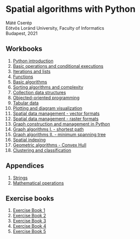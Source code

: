 # Spatial algorithms with Python
Máté Cserép  
Eötvös Loránd University, Faculty of Informatics  
Budapest, 2021

## Workbooks
 1. [Python introduction](01_python_intro.ipynb)
 2. [Basic operations and conditional executions](02_operations_conditions.ipynb)
 3. [Iterations and lists](03_iterations_lists.ipynb)
 4. [Functions](04_functions.ipynb)
 5. [Basic algorithms](05_basic_algorithms.ipynb)
 6. [Sorting algorithms and complexity](06_sorting.ipynb)
 7. [Collection data structures](07_collections.ipynb)
 8. [Objected-oriented programming](08_oop.ipynb)
 9. [Tabular data](09_tabular.ipynb)
 10. [Plotting and diagram visualization](10_plotting.ipynb)
 11. [Spatial data management - vector formats](11_spatial_vector.ipynb)
 12. [Spatial data management - raster formats](12_spatial_raster.ipynb)
 13. [Graph construction and management in Python](13_graph_representation.ipynb)
 14. [Graph algorithms I. - shortest path](14_graph_shortest_path.ipynb)
 15. [Graph algorithms II. - minimum spanning tree](15_graph_spanning_tree.ipynb)
 16. [Spatial indexing](16_spatial_indexing.ipynb)
 17. [Geometric algorithms - Convex Hull](17_convexhull.ipynb)
 18. [Clustering and classification](18_clustering.ipynb)

## Appendices
 1. [Strings](AX01_strings.ipynb)
 2. [Mathematical operations](AX02_math.ipynb)

## Exercise books
 1. [Exercise Book 1](exercise_01_solutions.ipynb)
 2. [Exercise Book 2](exercise_02_solutions.ipynb)
 3. [Exercise Book 3](exercise_03_solutions.ipynb)
 4. [Exercise Book 4](exercise_04_solutions.ipynb)
 5. [Exercise Book 5](exercise_05_solutions.ipynb)
